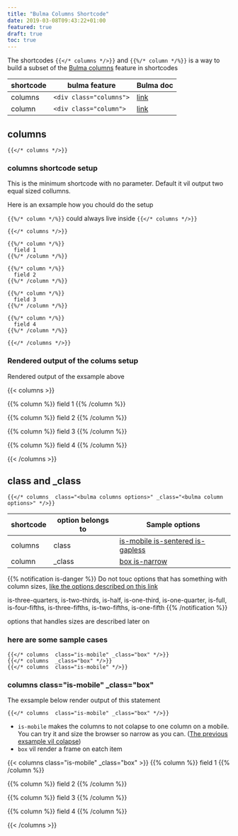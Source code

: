 ```yaml
---
title: "Bulma Columns Shortcode"
date: 2019-03-08T09:43:22+01:00
featured: true
draft: true
toc: true
---
```


The shortcodes `{{</* columns */>}}` and `{{%/* column */%}}` is a way to build a subset of the [Bulma columns](https://bulma.io/documentation/columns/) feature in shortcodes



shortcode | bulma feature | Bulma doc
---------|----------------|-----
columns | `<div class="columns">` | [link](https://bulma.io/documentation/columns/basics/)
column | `<div class="column">` | [link](https://bulma.io/documentation/columns/options/) 


## columns 
  ```text
{{</* columns */>}}
  ```

### columns shortcode setup
This is the minimum shortcode with no parameter. Default it vil output two equal sized collumns.

Here is an exsample how you chould do the setup

`{{%/* column */%}}` could always live inside `{{</* columns */>}}`



  ```tekst
{{</* columns */>}}

  {{%/* column */%}}
    field 1
  {{%/* /column */%}}

  {{%/* column */%}}
    field 2 
  {{%/* /column */%}}

  {{%/* column */%}}
    field 3 
  {{%/* /column */%}}

  {{%/* column */%}}
    field 4 
  {{%/* /column */%}}

{{</* /columns */>}}
```
### Rendered output of the colums setup 

Rendered output of the exsample above

{{< columns >}}

  {{% column %}}
    field 1
  {{% /column %}}

  {{% column %}}
    field 2 
  {{% /column %}}

  {{% column %}}
    field 3 
  {{% /column %}}

  {{% column %}}
    field 4 
  {{% /column %}}

{{< /columns >}}



## class and _class

```text
{{</* columns  class="<bulma columns options>" _class="<bulma column options>" */>}}
```
shortcode | option belongs to | Sample options
---------|----------------|-----
columns | class | [is-mobile is-sentered is-gapless](https://bulma.io/documentation/columns/basics/)
column | _class | [box is-narrow](https://bulma.io/documentation/columns/options/) 


{{% notification is-danger %}}
Do not touc options that has something with column sizes, [like the options described on this link](https://bulma.io/documentation/columns/sizes/)

is-three-quarters, is-two-thirds, is-half, is-one-third, is-one-quarter, is-full, is-four-fifths, is-three-fifths, is-two-fifths, is-one-fifth
{{% /notification %}}

options that handles sizes are described later on

### here are some sample cases
```text
{{</* columns  class="is-mobile" _class="box" */>}}
{{</* columns  _class="box" */>}}
{{</* columns  class="is-mobile" */>}}
```

### columns  class="is-mobile" _class="box"
The exsample below render output of this statement
```text
{{</* columns  class="is-mobile" _class="box" */>}}
```
- `is-mobile` makes the columns to not colapse to one column on a mobile. You can try it and size the browser so narrow as you can. ([The previous exsample vil colapse](#rendered-output-of-the-colums-setup))
- `box` vil render a frame on eatch item

{{< columns  class="is-mobile" _class="box" >}}
  {{% column %}}
    field 1
  {{% /column %}}

  {{% column %}}
    field 2 
  {{% /column %}}

  {{% column %}}
    field 3 
  {{% /column %}}

  {{% column %}}
    field 4 
  {{% /column %}}

{{< /columns >}}